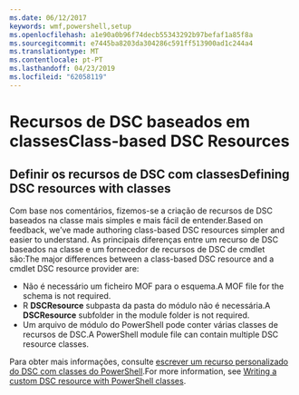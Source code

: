 ```yaml
---
ms.date: 06/12/2017
keywords: wmf,powershell,setup
ms.openlocfilehash: a1e90a0b96f74decb55343292b97befaf1a85f8a
ms.sourcegitcommit: e7445ba8203da304286c591ff513900ad1c244a4
ms.translationtype: MT
ms.contentlocale: pt-PT
ms.lasthandoff: 04/23/2019
ms.locfileid: "62058119"
---
```

# <a name="class-based-dsc-resources"></a><span data-ttu-id="2f524-102">Recursos de DSC baseados em classes</span><span class="sxs-lookup"><span data-stu-id="2f524-102">Class-based DSC Resources</span></span>

## <a name="defining-dsc-resources-with-classes"></a><span data-ttu-id="2f524-103">Definir os recursos de DSC com classes</span><span class="sxs-lookup"><span data-stu-id="2f524-103">Defining DSC resources with classes</span></span>

<span data-ttu-id="2f524-104">Com base nos comentários, fizemos-se a criação de recursos de DSC baseados na classe mais simples e mais fácil de entender.</span><span class="sxs-lookup"><span data-stu-id="2f524-104">Based on feedback, we’ve made authoring class-based DSC resources simpler and easier to understand.</span></span>
<span data-ttu-id="2f524-105">As principais diferenças entre um recurso de DSC baseados na classe e um fornecedor de recursos de DSC de cmdlet são:</span><span class="sxs-lookup"><span data-stu-id="2f524-105">The major differences between a class-based DSC resource and a cmdlet DSC resource provider are:</span></span>

* <span data-ttu-id="2f524-106">Não é necessário um ficheiro MOF para o esquema.</span><span class="sxs-lookup"><span data-stu-id="2f524-106">A MOF file for the schema is not required.</span></span>
* <span data-ttu-id="2f524-107">R **DSCResource** subpasta da pasta do módulo não é necessária.</span><span class="sxs-lookup"><span data-stu-id="2f524-107">A **DSCResource** subfolder in the module folder is not required.</span></span>
* <span data-ttu-id="2f524-108">Um arquivo de módulo do PowerShell pode conter várias classes de recursos de DSC.</span><span class="sxs-lookup"><span data-stu-id="2f524-108">A PowerShell module file can contain multiple DSC resource classes.</span></span>

<span data-ttu-id="2f524-109">Para obter mais informações, consulte [escrever um recurso personalizado do DSC com classes do PowerShell](https://msdn.microsoft.com/powershell/dsc/authoringresource).</span><span class="sxs-lookup"><span data-stu-id="2f524-109">For more information, see [Writing a custom DSC resource with PowerShell classes](https://msdn.microsoft.com/powershell/dsc/authoringresource).</span></span>
